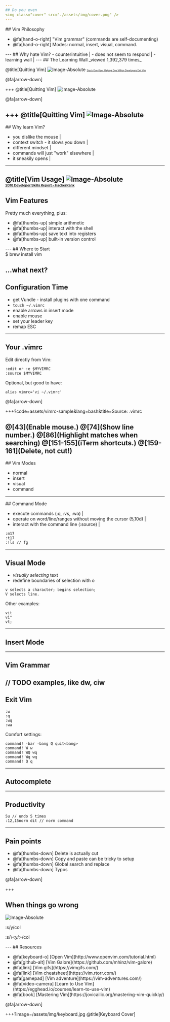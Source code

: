 ```yaml
---
## Do you even
<img class="cover" src="./assets/img/cover.png" />
---
```

## Vim Philosophy
<ul class="none">
  <li>@fa[hand-o-right] "Vim grammar" (commands are self-documenting)</li>
  <li>@fa[hand-o-right] Modes: normal, insert, visual, command.</li>
</ul>
---
## Why hate Vim?
- counterintuitive |
- does not seem to respond |
- learning wall |
---
## The Learning Wall
_viewed 1,392,379 times_

@title[Quitting Vim]
![Image-Absolute](assets/img/quitting-so.png)
<span style="font-size:0.5em">[Stack Overflow: Helping One Million Developers Exit Vim](https://stackoverflow.com/questions/11828270/how-to-exit-the-vim-editor)</span>

@fa[arrow-down]

+++
@title[Quitting Vim]
![Image-Absolute](assets/img/quitting.jpg)

@fa[arrow-down]

+++
@title[Quitting Vim]
![Image-Absolute](assets/img/trapped.jpg)
---
## Why learn Vim?
- you dislike the mouse |
- context switch - it slows you down |
- different mindset |
- commands will just "work" elsewhere |
- it sneakily opens |
---
@title[Vim Usage]
![Image-Absolute](assets/img/vim-usage.png)
<br />
<span style="font-size:0.5em">[2018 Developer Skills Report - HackerRank](http://research.hackerrank.com/developer-skills/2018/)</span>
---
## Vim Features
Pretty much everything, plus:
<ul class="none">
  <li>@fa[thumbs-up] simple arithmetic</li>
  <li>@fa[thumbs-up] interact with the shell</li>
  <li>@fa[thumbs-up] save text into registers</li>
  <li>@fa[thumbs-up] built-in version control</li>
</ul>
---
## Where to Start
<div class="terminal">
  $ brew install vim
</div>

...what next?
---
## Configuration Time
- get Vundle  - install plugins with one command
- `touch ~/.vimrc`
- enable arrows in insert mode
- enable mouse
- set your leader key
- remap ESC
---
## Your .vimrc
Edit directly from Vim:
```
:edit or :e $MYVIMRC
:source $MYVIMRC
```

Optional, but good to have:
```
alias vimrc='vi ~/.vimrc'
```

@fa[arrow-down]

+++?code=assets/vimrc-sample&lang=bash&title=Source: .vimrc

@[43](Enable mouse.)
@[74](Show line number.)
@[86](Highlight matches when searching)
@[151-155](iTerm shortcuts.)
@[159-161](Delete, not cut!)
---
## Vim Modes
- normal
- insert
- visual
- command
---
## Command Mode
- execute commands (:q, :vs, :wa) |
- operate on word/line/ranges without moving the cursor (5,10d) |
- interact with the command line (:source) |

```
:m17
:t17
:!ls // fg
```
---
## Visual Mode
- _visually selecting_ text
- redefine boundaries of selection with o

```
v selects a character; begins selection;
V selects line.
```

Other examples:
```
vit
vi"
vt;
```
---
## Insert Mode
---
## Vim Grammar
// TODO examples, like dw, ciw
---
## Exit Vim
```
:w
:q
:wq
:wa
```

Comfort settings:
```
command! -bar -bang Q quit<bang>
command! W w
command! WQ wq
command! Wq wq
command! Q q
```
---
## Autocomplete
---
## Productivity
```
5u // undo 5 times
:12,15norm dit // norm command
```
---
## Pain points
<ul class="none">
  <li>@fa[thumbs-down] Delete is actually cut</li>
  <li>@fa[thumbs-down] Copy and paste can be tricky to setup</li>
  <li>@fa[thumbs-down] Global search and replace</li>
  <li>@fa[thumbs-down] Typos</li>
</ul>

@fa[arrow-down]

+++
## When things go wrong

![Image-Absolute](assets/img/prototcolpe.jpg)

<p class="error">:s/y/col</p>
<p class="success">:s/\&lt;y/&gt;/col</p>
---
## Resources
<ul class="none">
 <li>@fa[keyboard-o] [Open Vim](http://www.openvim.com/tutorial.html)</li>
 <li>@fa[github-alt] [Vim Galore](https://github.com/mhinz/vim-galore)</li>
 <li>@fa[link] [Vim gifs](https://vimgifs.com/)</li>
 <li>@fa[link] [Vim cheatsheet](https://vim.rtorr.com/)</li>
 <li>@fa[gamepad] [Vim adventure](https://vim-adventures.com/)</li>
 <li>@fa[video-camera] [Learn to Use Vim](https://egghead.io/courses/learn-to-use-vim)</li>
 <li>@fa[book] [Mastering Vim](https://jovicailic.org/mastering-vim-quickly/)</li>
</ul>

@fa[arrow-down]

+++?image=/assets/img/keyboard.jpg
@title[Keyboard Cover]
